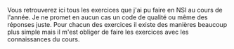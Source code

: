 Vous retrouverez ici tous les exercices que j'ai pu faire en NSI au cours de l'année.
Je ne promet en aucun cas un code de qualité ou même des réponses juste.
Pour chacun des exercices il existe des manières beaucoup plus simple mais il m'est obliger de faire les exercices avec les connaissances du cours.

